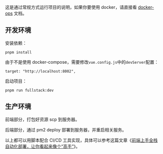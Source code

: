这是通过常规方式运行项目的说明，如果你要使用 docker，请直接看 [docker-ops](./docker-ops.md) 文档。

## 开发环境

安装依赖：

```shell
pnpm install
```

由于不是使用 docker-compose，需要修改`vue.config.js`中的`devServer`配置：

```
target: "http://localhost:8002",
```

启动项目：

```shell
pnpm run fullstack:dev
```

## 生产环境

前端部分，打包好资源 scp 到服务器。

后端部分，通过 pm2 deploy 部署到服务器，并重启相关服务。

以上都可以用脚本配合 CI/CD 工具实现，具体可以参考这篇文章《[前端上手全栈自动化部署，让你看起来像个“高手”](https://juejin.cn/post/7373488886461431860)》。
